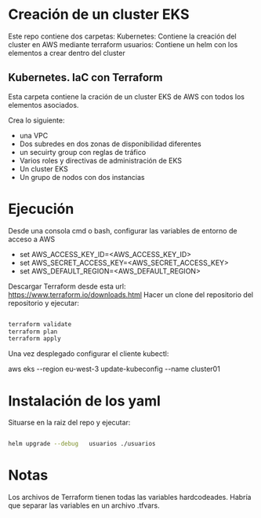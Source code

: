 # Creación de un cluster EKS

Este repo contiene dos carpetas:
Kubernetes: Contiene la creación del cluster en AWS mediante terraform
usuarios: Contiene un helm con los elementos a crear dentro del cluster

## Kubernetes. IaC con Terraform
Esta carpeta contiene la cración de un cluster EKS de AWS con todos los elementos asociados.

Crea lo siguiente:
- una VPC
- Dos subredes en dos zonas de disponibilidad diferentes
- un secuirty group con reglas de tráfico
- Varios roles y directivas de administración de EKS
- Un cluster EKS
- Un grupo de nodos con dos instancias


# Ejecución
Desde una consola cmd o bash, configurar las variables de entorno de acceso a AWS

- set AWS_ACCESS_KEY_ID=<AWS_ACCESS_KEY_ID>
- set AWS_SECRET_ACCESS_KEY=<AWS_SECRET_ACCESS_KEY>
- set AWS_DEFAULT_REGION=<AWS_DEFAULT_REGION>

Descargar Terraform desde esta url: https://www.terraform.io/downloads.html
Hacer un clone del repositorio  del repositorio y ejecutar:

```bash

terraform validate
terraform plan
terraform apply

```


Una vez desplegado configurar el cliente kubectl:

aws eks --region eu-west-3 update-kubeconfig --name cluster01

# Instalación de los yaml

Situarse en la raiz del repo y ejecutar:

```bash

helm upgrade --debug   usuarios ./usuarios

```

# Notas

Los archivos de Terraform tienen todas las variables hardcodeades. Habría que separar las variables en un archivo .tfvars.




